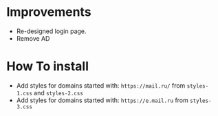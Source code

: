# Improvements
- Re-designed login page.
- Remove AD

# How To install
- Add styles for domains started with: `https://mail.ru/` from `styles-1.css` and `styles-2.css`
- Add styles for domains started with: `https://e.mail.ru` from `styles-3.css`
